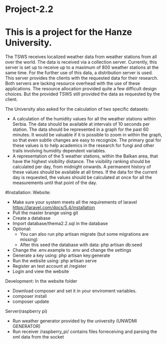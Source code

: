 # Project-2.2
# This is a project for the Hanze University.
The TSWS receives localized weather data from weather stations from all over the world. The data is received via a collection server. Currently, this server is set up to receive up to a maximum of 800 weather stations at the same time. For the further use of this data, a distribution server is used. This server provides the clients with the requested data for their research.
Both servers are lacking resource overhead with the use of these applications. The resource allocation provided quite a few difficult design choices. But the provided TSWS still provided the data as requested by the client.

The University also asked for the calculation of two specific datasets:
  - A calculation of the humidity values for all the weather stations within Serbia. The data should be available at intervals of 10 seconds per station. The data should be represented in a graph for the past 60 minutes. It would be valuable if it is possible to zoom in within the graph, so that even subtle changes are easy to recognize. The primary goal for these values is to help academics in the research for fungi and other trails involving humidity dependent variables.
  - A representation of the 5 weather stations, within the Balkan area, that have the highest visibility distance. The visibility ranking should be calculated per day, from midnight onwards. A permanent history of these values should be available at all times. If the data for the current day is requested, the values should be calculated at once for all the measurements until that point of the day.

#Installation:
Website:  
  - Make sure your system meets all the requirements of laravel https://laravel.com/docs/5.4/installation  
  - Pull the master brange using git  
  - Create a database  
  - Import database/thema2.2.sql in the database  
  - Optional:  
    - You can also run php artisan migrate (but some migrations are missing)  
    - After this seed the database with data: php artisan db:seed  
  - Change the .env.example to .env and change the settings  
  - Generate a key using: php artisan key:generate  
  - Run the website using: php artisan serve  
  - Register an test account at /register  
  - Login and view the website  

Development:
In the website folder  
  - Download composer and set it in your enviroment variables.  
  - composer install  
  - composer update
  
Server(raspberry pi)
  - Run weather generator provided by the university (UNWDMI GENERATOR)
  - Run receiver /raspberry_pi/ contains files forreceiving and parsing the xml data from the socket
